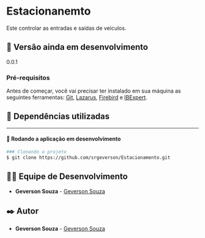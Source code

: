 # Estacionanemto
Este controlar as entradas e saídas de veículos.

## 📌 Versão ainda em desenvolvimento
0.0.1

### Pré-requisitos
Antes de começar, você vai precisar ter instalado em sua máquina as seguintes ferramentas:
[Git](https://git-scm.com), [Lazarus](https://www.lazarus-ide.org/), [Firebird](https://firebirdsql.org/) e [IBExpert](https://www.ibexpert.net/ibe/).

## 🚀 Dependências utilizadas

* ** **

#### 🎲 Rodando a aplicação em desenvolvimento

```bash
### Clonando o projeto
$ git clone https://github.com/srgeverson/Estacionamento.git

```

## 👨‍💻 Equipe de Desenvolvimento

* **Geverson Souza** - [Geverson Souza](https://www.linkedin.com/in/geverson-souza-033aa193/)

## ✒️ Autor

* **Geverson Souza** - [Geverson Souza](https://www.linkedin.com/in/geverson-souza-033aa193/)
